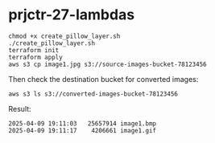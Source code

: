 # prjctr-27-lambdas

```shell
chmod +x create_pillow_layer.sh
./create_pillow_layer.sh
terraform init
terraform apply
aws s3 cp image1.jpg s3://source-images-bucket-78123456
```

Then check the destination bucket for converted images:

```shell
aws s3 ls s3://converted-images-bucket-78123456 
```

Result:

```
2025-04-09 19:11:03   25657914 image1.bmp
2025-04-09 19:11:17    4206661 image1.gif
```
